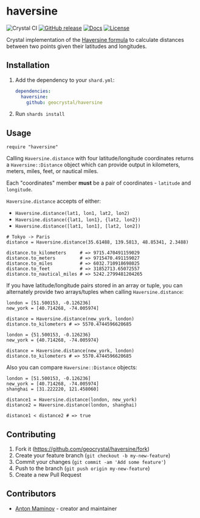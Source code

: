 # haversine

![Crystal CI](https://github.com/geocrystal/haversine/workflows/Crystal%20CI/badge.svg?branch=master)
[![GitHub release](https://img.shields.io/github/release/geocrystal/haversine.svg)](https://github.com/mamgeocrystalantoha/haversine/releases)
[![Docs](https://img.shields.io/badge/docs-available-brightgreen.svg)](https://geocrystal.github.io/haversine/)
[![License](https://img.shields.io/github/license/geocrystal/haversine.svg)](https://github.com/geocrystal/haversine/blob/master/LICENSE)

Crystal implementation of the [Haversine formula](https://en.wikipedia.org/wiki/Haversine_formula) to calculate distances between two points given their latitudes and longitudes.

## Installation

1. Add the dependency to your `shard.yml`:

   ```yaml
   dependencies:
     haversine:
       github: geocrystal/haversine
   ```

2. Run `shards install`

## Usage

```crystal
require "haversine"
```

Calling `Haversine.distance` with four latitude/longitude coordinates returns a `Haversine::Distance` object which can provide output in kilometers, meters, miles, feet, or nautical miles.

Each "coordinates" member **must** be a pair of coordinates - `latitude` and `longitude`.

`Haversine.distance` accepts of either:

- `Haversine.distance(lat1, lon1, lat2, lon2)`
- `Haversine.distance({lat1, lon1}, {lat2, lon2})`
- `Haversine.distance([lat1, lon1], [lat2, lon2])`

```crystal
# Tokyo -> Paris
distance = Haversine.distance(35.61488, 139.5813, 48.85341, 2.3488)

distance.to_kilometers     # => 9715.470491159029
distance.to_meters         # => 9715470.491159027
distance.to_miles          # => 6032.710918698025
distance.to_feet           # => 31852713.65072557
distance.to_nautical_miles # => 5242.2799481204265
```

If you have latitude/longitude pairs stored in an array or tuple, you can alternately provide two arrays/tuples when calling `Haversine.distance`:

```crystal
london = [51.500153, -0.126236]
new_york = [40.714268, -74.005974]

distance = Haversine.distance(new_york, london)
distance.to_kilometers # => 5570.4744596620685

london = {51.500153, -0.126236}
new_york = {40.714268, -74.005974}

distance = Haversine.distance(new_york, london)
distance.to_kilometers # => 5570.4744596620685
```

Also you can compare `Haversine::Distance` objects:

```crystal
london = [51.500153, -0.126236]
new_york = [40.714268, -74.005974]
shanghai = [31.222220, 121.458060]

distance1 = Haversine.distance(london, new_york)
distance2 = Haversine.distance(london, shanghai)

distance1 < distance2 # => true
```

## Contributing

1. Fork it (<https://github.com/geocrystal/haversine/fork>)
2. Create your feature branch (`git checkout -b my-new-feature`)
3. Commit your changes (`git commit -am 'Add some feature'`)
4. Push to the branch (`git push origin my-new-feature`)
5. Create a new Pull Request

## Contributors

- [Anton Maminov](https://github.com/mamantoha) - creator and maintainer
